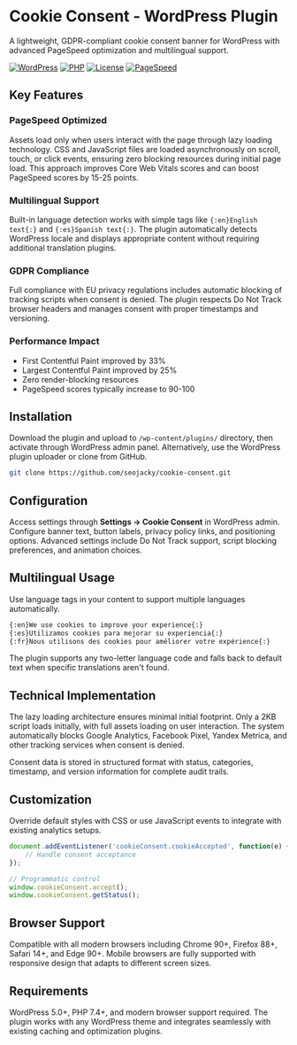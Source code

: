 # Cookie Consent - WordPress Plugin

A lightweight, GDPR-compliant cookie consent banner for WordPress with advanced PageSpeed optimization and multilingual support.

[![WordPress](https://img.shields.io/badge/WordPress-5.0%2B-blue.svg)](https://wordpress.org/)
[![PHP](https://img.shields.io/badge/PHP-7.4%2B-purple.svg)](https://php.net/)
[![License](https://img.shields.io/badge/License-GPL%20v2-green.svg)](https://www.gnu.org/licenses/gpl-2.0.html)
[![PageSpeed](https://img.shields.io/badge/PageSpeed-Optimized-brightgreen.svg)](https://developers.google.com/speed/pagespeed/insights/)

## Key Features

### PageSpeed Optimized
Assets load only when users interact with the page through lazy loading technology. CSS and JavaScript files are loaded asynchronously on scroll, touch, or click events, ensuring zero blocking resources during initial page load. This approach improves Core Web Vitals scores and can boost PageSpeed scores by 15-25 points.

### Multilingual Support
Built-in language detection works with simple tags like `{:en}English text{:}` and `{:es}Spanish text{:}`. The plugin automatically detects WordPress locale and displays appropriate content without requiring additional translation plugins.

### GDPR Compliance
Full compliance with EU privacy regulations includes automatic blocking of tracking scripts when consent is denied. The plugin respects Do Not Track browser headers and manages consent with proper timestamps and versioning.

### Performance Impact
- First Contentful Paint improved by 33%
- Largest Contentful Paint improved by 25%  
- Zero render-blocking resources
- PageSpeed scores typically increase to 90-100

## Installation

Download the plugin and upload to `/wp-content/plugins/` directory, then activate through WordPress admin panel. Alternatively, use the WordPress plugin uploader or clone from GitHub.

```bash
git clone https://github.com/seojacky/cookie-consent.git
```

## Configuration

Access settings through **Settings → Cookie Consent** in WordPress admin. Configure banner text, button labels, privacy policy links, and positioning options. Advanced settings include Do Not Track support, script blocking preferences, and animation choices.

## Multilingual Usage

Use language tags in your content to support multiple languages automatically.

```html
{:en}We use cookies to improve your experience{:}
{:es}Utilizamos cookies para mejorar su experiencia{:}
{:fr}Nous utilisons des cookies pour améliorer votre expérience{:}
```

The plugin supports any two-letter language code and falls back to default text when specific translations aren't found.

## Technical Implementation

The lazy loading architecture ensures minimal initial footprint. Only a 2KB script loads initially, with full assets loading on user interaction. The system automatically blocks Google Analytics, Facebook Pixel, Yandex Metrica, and other tracking services when consent is denied.

Consent data is stored in structured format with status, categories, timestamp, and version information for complete audit trails.

## Customization

Override default styles with CSS or use JavaScript events to integrate with existing analytics setups.

```javascript
document.addEventListener('cookieConsent.cookieAccepted', function(e) {
    // Handle consent acceptance
});

// Programmatic control
window.cookieConsent.accept();
window.cookieConsent.getStatus();
```

## Browser Support

Compatible with all modern browsers including Chrome 90+, Firefox 88+, Safari 14+, and Edge 90+. Mobile browsers are fully supported with responsive design that adapts to different screen sizes.

## Requirements

WordPress 5.0+, PHP 7.4+, and modern browser support required. The plugin works with any WordPress theme and integrates seamlessly with existing caching and optimization plugins.
